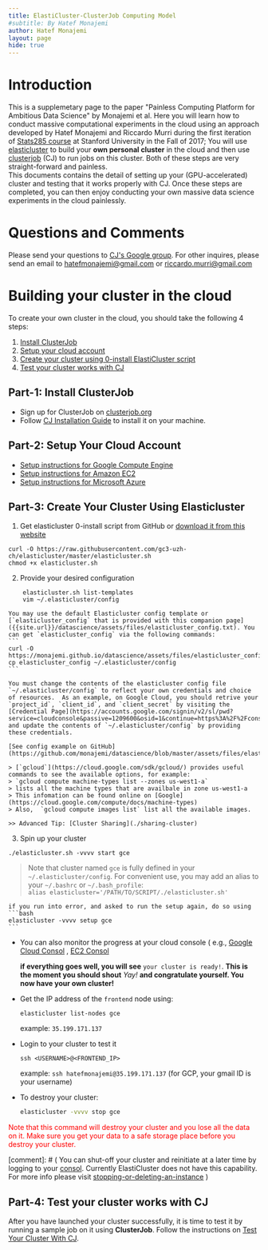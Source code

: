 ```yaml
---
title: ElastiCluster-ClusterJob Computing Model 
#subtitle: By Hatef Monajemi
author: Hatef Monajemi
layout: page
hide: true
---
```



# Introduction
This is a supplemetary page to the paper "Painless Computing Platform for Ambitious Data Science" by Monajemi et al. Here you will learn how to conduct massive computational experiments in the cloud using an approach developed by Hatef Monajemi and Riccardo Murri during the first iteration of [Stats285 course](https://stats285.github.io) at Stanford University in the Fall of 2017; You will use [elasticluster](https://gc3-uzh-ch.github.io/elasticluster/) to build your **own personal cluster** in the cloud 
and then use [clusterjob](http://clusterjob.org) (CJ) to run jobs on this cluster. Both of these steps are very straight-forward and painless.    
    This documents contains the detail of setting up your (GPU-accelerated) cluster and testing that it works properly with CJ. Once these steps are completed, you can then enjoy conducting your own massive data science experiments in the cloud painlessly.


# Questions and Comments 
Please send your questions to [CJ's Google group](https://groups.google.com/forum/#!forum/clusterjob). For other inquires, please send an email to [hatefmonajemi@gmail.com](mailto:hatefmonajemi@gmail.com) or [riccardo.murri@gmail.com](mailto:riccardo.murri@gmail.com)

# Building your cluster in the cloud

To create your own cluster in the cloud, you should take the following 4 steps:

1. [Install ClusterJob](#part-1-install-cj)
1. [Setup your cloud account](#part-2-setup-your-cloud-account)      
1. [Create your cluster using 0-install ElastiCluster script](#part-3-create-your-cluster-using-elasticluster)
1. [Test your cluster works with CJ](#part-4-test-your-cluster-works-with-cj)

## Part-1: Install ClusterJob

- Sign up for ClusterJob on [clusterjob.org](http://clusterjob.org)   
- Follow [CJ Installation Guide](http://clusterjob.org/documentation/book.html#_step_2_installing_cj) to install it on your machine.



## Part-2: Setup Your Cloud Account
- [Setup instructions for Google Compute Engine](./gce-setup-instructions)
- [Setup instructions for Amazon EC2](./aws-setup-instructions)
- [Setup instructions for Microsoft Azure](./azure-setup-instructions)


## Part-3: Create Your Cluster Using Elasticluster

1. Get elasticluster 0-install script from GitHub or [download it from this website](../assets/files/elasticluster.sh)   
```
curl -O https://raw.githubusercontent.com/gc3-uzh-ch/elasticluster/master/elasticluster.sh
chmod +x elasticluster.sh
```
2. Provide your desired configuration
```
    elasticluster.sh list-templates
    vim ~/.elasticluster/config
```    
    You may use the default Elasticluster config template or [`elasticluster_config` that is provided with this companion page]({{site.url}}/datascience/assets/files/elasticluster_config.txt). You can get `elasticluster_config` via the following commands:
    ```
    curl -O  https://monajemi.github.io/datascience/assets/files/elasticluster_config
    cp elasticluster_config ~/.elasticluster/config
    ``` 
    
    You must change the contents of the elasticluster config file `~/.elasticluster/config` to reflect your own credentials and choice of resources.  As an example, on Google Cloud, you should retrive your `project_id`, `client_id`, and `client_secret` by visiting the [Credential Page](https://accounts.google.com/signin/v2/sl/pwd?service=cloudconsole&passive=1209600&osid=1&continue=https%3A%2F%2Fconsole.cloud.google.com%2Fproject%2F_%2Fapiui%2Fcredential&followup=https%3A%2F%2Fconsole.cloud.google.com%2Fproject%2F_%2Fapiui%2Fcredential&flowName=GlifWebSignIn&flowEntry=ServiceLogin) and update the contents of `~/.elasticluster/config` by providing these credentials.

    [See config example on GitHub](https://github.com/monajemi/datascience/blob/master/assets/files/elasticluster_config.txt)

    > [`gcloud`](https://cloud.google.com/sdk/gcloud/) provides useful commands to see the available options, for example:   
    > `gcloud compute machine-types list --zones us-west1-a`    
    > lists all the machine types that are availbale in zone us-west1-a     
    > This infomation can be found online on [Google](https://cloud.google.com/compute/docs/machine-types)   
    > Also,  `gcloud compute images list` list all the available images.
    
    >> Advanced Tip: [Cluster Sharing](./sharing-cluster) 

3. Spin up your cluster 
```
./elasticluster.sh -vvvv start gce
```    
> Note that cluster named `gce` is fully defined in your `~/.elasticluster/config`. For convenient use, you may add an alias 
> to your `~/.bashrc` or `~/.bash_profile`:     
> `alias elasticluster='/PATH/TO/SCRIPT/./elasticluster.sh'`

	if you run into error, and asked to run the setup again, do so using       
    ```bash
    elasticluster -vvvv setup gce
    ```    

* You can also monitor the progress at your cloud console ( e.g., [Google Cloud Consol](https://console.cloud.google.com/) , [EC2 Consol](http://console.aws.amazon. )   
	   
    **if everything goes well, you will see** `your cluster is ready!`. **This is the moment you should shout** *Yay!* **and congratulate yourself. You now have your own cluster!**
	

* Get the IP address of the `frontend` node using:
    ```
    elasticluster list-nodes gce
    ```    
	example: `35.199.171.137`

* Login to your cluster to test it   
    ```
	ssh <USERNAME>@<FRONTEND_IP>
	```    
	example: `ssh hatefmonajemi@35.199.171.137` (for GCP, your gmail ID is your username)
	
* To destroy your cluster:
    ```bash
    elasticluster -vvvv stop gce
    ```
<span style="color:red"> Note that this command will destroy your cluster and you lose all the data on it. Make sure you get your data to a safe storage place before you destroy your cluster. </span>  

[comment]: # ( You can shut-off your cluster and reinitiate at a later time by logging to your [consol](https://console.cloud.google.com/). Currently ElastiCluster does not have this capability. For more info please visit [stopping-or-deleting-an-instance](https://cloud.google.com/compute/docs/instances/stopping-or-deleting-an-instance) )       

## Part-4: Test your cluster works with CJ

After you have launched your cluster successfully, it is time to test it by running a sample job on it
using **ClusterJob**. Follow the instructions on [Test Your Cluster With CJ](./test-cluster-with-cj).


